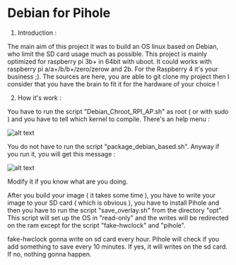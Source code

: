 # Debian for Pihole

1. Introduction :

The main aim of this project it was to build an OS linux based on Debian, who limit the SD card usage much as possible.
This project is mainly optimized for raspberry pi 3b+ in 64bit with uboot. It could works with raspberry pi a/a+/b/b+/zero/zerow and 2b. For the Raspberry 4 it's your business ;). The sources are here, you are able to git clone my project then I consider that you have the brain to fit it for the hardware of your choice !

2. How it's work :

You have to run the script "Debian_Chroot_RPI_AP.sh" as root ( or with sudo ) and you have to tell which kernel to compile. 
There's an help menu :

![alt text](https://www.zupimages.net/up/20/23/mg5x.jpg)

You do not have to run the script "package_debian_based.sh". Anyway if you run it, you will get this message :

![alt text](https://www.zupimages.net/up/20/23/2d5z.jpg)

Modify it if you know what are you doing.

After you build your image ( it takes some time ), you have to write your image to your SD card ( which is obvious ), you have to install Pihole and then you have to run the script "save_overlay.sh" from the directory "opt". This script will set up the OS in "read-only" and the writes will be redirected on the ram except for the script "fake-hwclock" and "pihole". 

fake-hwclock gonna write on sd card every hour. Pihole will check if you add something to save every 10 minutes. If yes, it will writes on the sd card. If no, nothing gonna happen.  










